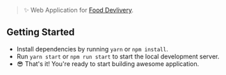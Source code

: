 > ✨  Web Application for [Food Devlivery](https://react-quick-food.firebaseapp.com/).



## Getting Started

- Install dependencies by running `yarn` or `npm install`.
- Run `yarn start` or `npm run start` to start the local development server.
- 😎 That's it! You're ready to start building awesome application.
